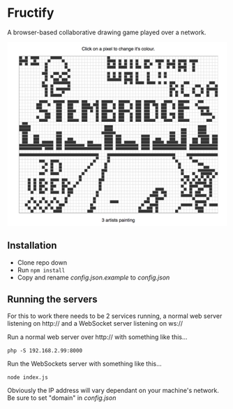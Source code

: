 
# Fructify

A browser-based collaborative drawing game played over a network.

![Screenshot](/docs/Screenshot-2018-10-30.png)

## Installation

- Clone repo down
- Run `npm install`
- Copy and rename _config.json.example_ to _config.json_


## Running the servers

For this to work there needs to be 2 services running, a normal web server listening on http:// and a WebSocket server listening on ws://


Run a normal web server over http:// with something like this...
```
php -S 192.168.2.99:8000
```

Run the WebSockets server with something like this...

```
node index.js
```

Obviously the IP address will vary dependant on your machine's network. 
Be sure to set "domain" in _config.json_
